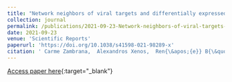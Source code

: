 ```yaml
---
title: "Network neighbors of viral targets and differentially expressed genes in COVID-19 are drug target candidates"
collection: journal
permalink: /publications/2021-09-23-Network-neighbors-of-viral-targets-and-differentially-expressed-genes-in-COVID-19-are-drug-target-candidates
date: 2021-09-23
venue: 'Scientific Reports'
paperurl: 'https://doi.org/10.1038/s41598-021-98289-x'
citation: ' Carme Zambrana,  Alexandros Xenos,  Ren{\&apos;{e}} B{\&quot;{o}}ttcher,  No{\&quot;{e}}l Malod-Dognin,  Nata{\v{s}}a Pr{\v{z}}ulj, &quot;Network neighbors of viral targets and differentially expressed genes in COVID-19 are drug target candidates.&quot; Scientific Reports, 2021.'
---
```

[Access paper here](https://doi.org/10.1038/s41598-021-98289-x){:target="_blank"}
